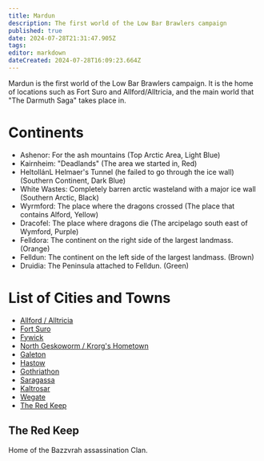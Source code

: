 ```yaml
---
title: Mardun
description: The first world of the Low Bar Brawlers campaign
published: true
date: 2024-07-28T21:31:47.905Z
tags: 
editor: markdown
dateCreated: 2024-07-28T16:09:23.664Z
---
```


Mardun is the first world of the Low Bar Brawlers campaign. It is the home of locations such as Fort Suro and Allford/Alltricia, and the main world that "The Darmuth Saga" takes place in.

# Continents
- Ashenor: For the ash mountains (Top Arctic Area, Light Blue)
- Kairnheim: "Deadlands" (The area we started in, Red)
- HeltollánL Helmaer's Tunnel (he failed to go through the ice wall) (Southern Continent, Dark Blue)
- White Wastes: Completely barren arctic wasteland with a major ice wall (Southern Arctic, Black)
- Wyrmford: The place where the dragons crossed (The place that contains Alford, Yellow)
- Dracofel: The place where dragons die (The arcipelago south east of Wymford, Purple)
- Felldora: The continent on the right side of the largest landmass. (Orange)
- Felldun: The continent on the left side of the largest landmass. (Brown)
- Druidia: The Peninsula attached to Felldun. (Green)

# List of Cities and Towns
- [Allford / Alltricia](/locations/Mardun/Allford)
- [Fort Suro](/locations/Mardun/Fort-Suro)
- [Fywick](/locations/Mardun/Fywick)
- [North Geskoworm / Krorg's Hometown](/locations/Mardun/north_geskoworm)
- [Galeton](/locations/Mardun/Galeton)
- [Hastow](/locations/Mardun/Hastow)
- [Gothriathon](/locations/Mardun/Gothriathon)
- [Saragassa](/locations/Mardun/Saragassa)
- [Kaltrosar](/locations/Mardun/Kaltrosar)
- [Wegate](/locations/Mardun/Wegate)
- [The Red Keep](/locations/Mardun/Red-Keep)


## The Red Keep
Home of the Bazzvrah assassination Clan. 

